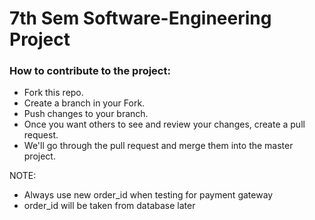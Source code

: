# 7th Sem Software-Engineering Project #

### How to contribute to the project: ###

* Fork this repo.
* Create a branch in your Fork.
* Push changes to your branch.
* Once you want others to see and review your changes, create a pull request.
* We'll go through the pull request and merge them into the master project.

NOTE:
* Always use new order_id when testing for payment gateway
* order_id will be taken from database later
